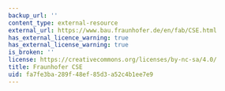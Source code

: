 ```yaml
---
backup_url: ''
content_type: external-resource
external_url: https://www.bau.fraunhofer.de/en/fab/CSE.html
has_external_licence_warning: true
has_external_license_warning: true
is_broken: ''
license: https://creativecommons.org/licenses/by-nc-sa/4.0/
title: Fraunhofer CSE
uid: fa7fe3ba-289f-48ef-85d3-a52c4b1ee7e9
---
```


